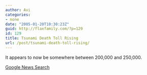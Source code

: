 ```yaml
---
author: Avi
categories:
- none
date: "2005-01-20T10:30:23Z"
guid: http://flaxfamily.com/?p=129
id: 129
title: Tsunami Death Toll Rising
url: /post/tsunami-death-toll-rising/
---
```

It appears to now be somewhere between 200,000 and 250,000.

[Google News Search](http://news.google.com/news?hl=en&ie=UTF-8&q=tsunami&btnG=Search+News)